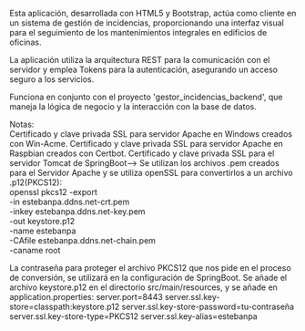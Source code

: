 Esta aplicación, desarrollada con HTML5 y Bootstrap, actúa como cliente en un sistema de gestión de incidencias, proporcionando una interfaz visual para el seguimiento de los mantenimientos integrales en edificios de oficinas.

La aplicación utiliza la arquitectura REST para la comunicación con el servidor y emplea Tokens para la autenticación, asegurando un acceso seguro a los servicios.

Funciona en conjunto con el proyecto 'gestor_incidencias_backend', que maneja la lógica de negocio y la interacción con la base de datos.


Notas:</BR>
Certificado y clave privada SSL para servidor Apache en Windows creados con Win-Acme.
Certificado y clave privada SSL para servidor Apache en Raspbian creados con Certbot.
Certificado y clave privada SSL para el servidor Tomcat de SpringBoot--> Se utilizan los archivos .pem creados para el Servidor Apache y se utiliza openSSL para convertirlos a un archivo .p12(PKCS12):</BR>
openssl pkcs12 -export \
  -in estebanpa.ddns.net-crt.pem \
  -inkey estebanpa.ddns.net-key.pem \
  -out keystore.p12 \
  -name estebanpa \
  -CAfile estebanpa.ddns.net-chain.pem \
  -caname root

La contraseña para proteger el archivo PKCS12 que nos pide en el proceso de conversión, se utilizará en la configuración de SpringBoot.
Se añade el archivo keystore.p12 en el directorio src/main/resources, y se añade en application.properties:
server.port=8443
server.ssl.key-store=classpath:keystore.p12
server.ssl.key-store-password=tu-contraseña
server.ssl.key-store-type=PKCS12
server.ssl.key-alias=estebanpa


